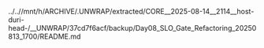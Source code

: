 ../..//mnt/h/ARCHIVE/.UNWRAP/extracted/CORE__2025-08-14__2114__host-duri-head-/__UNWRAP/37cd7f6acf/backup/Day08_SLO_Gate_Refactoring_20250813_1700/README.md